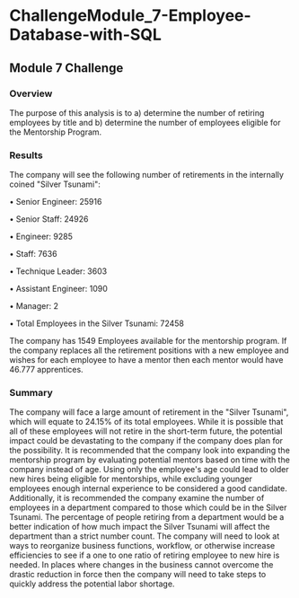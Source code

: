 # ChallengeModule_7-Employee-Database-with-SQL

## Module 7 Challenge

### Overview

The purpose of this analysis is to a) determine the number
of retiring employees by title and b) determine the number of employees eligible
for the Mentorship Program.

### Results

The company will see the following number of retirements in
the internally coined "Silver Tsunami":

• Senior Engineer: 25916

 • Senior Staff:  24926

• Engineer: 9285

• Staff: 7636

• Technique Leader: 3603

• Assistant Engineer: 1090

• Manager: 2

• Total Employees in the Silver Tsunami: 72458

The company has 1549 Employees available for the mentorship
program.  If the company replaces all the retirement positions with a new employee and wishes for each employee to have a mentor then each mentor would have 46.777 apprentices.

### Summary

The company will face a large amount of retirement in the
"Silver Tsunami", which will equate to 24.15% of its total employees.  While it is possible that all of these employees will not retire in the short-term future, the potential impact could be devastating to the company if the company does plan for the possibility.  It is recommended that the company look into expanding the mentorship program by evaluating potential mentors based on time with the company instead of age.  Using only the employee's age could lead to older new hires being eligible for mentorships, while excluding younger employees enough internal experience to be considered a good candidate.  Additionally, it is recommended the company examine the number of employees in a department compared to those which could be in the Silver Tsunami.  The percentage
of people retiring from a department would be a better indication of how much
impact the Silver Tsunami will affect the department than a strict number count. The company will need to look at ways to reorganize business functions, workflow, or otherwise increase efficiencies to see if a one to one ratio of retiring employee to new hire is needed.  In places where changes in the business cannot overcome the drastic reduction in force then the company will need to take steps to quickly address the potential labor shortage.
